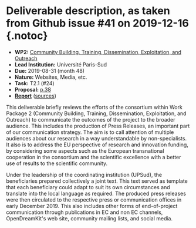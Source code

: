 # Deliverable description, as taken from Github issue #41 on 2019-12-16 {.notoc}

- **WP2:** [Community Building, Training, Dissemination, Exploitation, and Outreach](https://github.com/OpenDreamKit/OpenDreamKit/tree/master/WP2)
- **Lead Institution:** Université Paris-Sud
- **Due:** 2019-08-31 (month 48)
- **Nature:** Websites, Media, etc.
- **Task:** T2.1 (#24)
- **Proposal:** [p.38](https://github.com/OpenDreamKit/OpenDreamKit/raw/master/Proposal/proposal-www.pdf)
- **[Report](https://github.com/OpenDreamKit/OpenDreamKit/raw/master/WP2/D2.16/report-final.pdf)** ([sources](https://github.com/OpenDreamKit/OpenDreamKit/raw/master/WP2/D2.16/))

This deliverable briefly reviews the efforts of the consortium within Work Package 2 (Community Building, Training, Dissemination, Exploitation, and Outreach) to communicate the outcomes of the project to the broader audience. This includes the production of Press Releases, an important part of our communication strategy. The aim is to call attention of multiple audiences about our research in a way understandable by non-specialists. It also is to address the EU perspective of research and innovation funding, by considering some aspects such as the European transnational cooperation in the consortium and the scientific excellence with a better use of results to the scientific community.

Under the leadership of the coordinating institution (UPSud), the beneficiaries prepared collectively a joint text. This text served as template that each beneficiary could adapt to suit its own circumstances and translate into the local language as required. The produced press releases were then circulated to the respective press or communication offices in early December 2019. This also includes other forms of end-of-project communication through publications in EC and non EC channels, OpenDreamKit's web site, community mailing lists, and social media.

